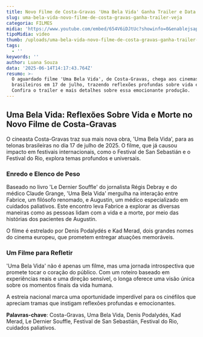 ```yaml
---
title: Novo Filme de Costa-Gravas 'Uma Bela Vida' Ganha Trailer e Data de Estreia
slug: uma-bela-vida-novo-filme-de-costa-gravas-ganha-trailer-veja
categoria: FILMES
midia: 'https://www.youtube.com/embed/654V6iDJtUc?showinfo=0&enablejsapi=1'
tipoMidia: video
thumb: /uploads/uma-bela-vida-novo-filme-de-costa-gravas-ganha-trailer-veja-thumb.jpg
tags:
  - ''
keywords: ''
author: Luana Souza
data: '2025-06-14T14:17:43.764Z'
resumo: >-
  O aguardado filme 'Uma Bela Vida', de Costa-Gravas, chega aos cinemas
  brasileiros em 17 de julho, trazendo reflexões profundas sobre vida e morte.
  Confira o trailer e mais detalhes sobre essa emocionante produção.
---
```


## Uma Bela Vida: Reflexões Sobre Vida e Morte no Novo Filme de Costa-Gravas

O cineasta Costa-Gravas traz sua mais nova obra, 'Uma Bela Vida', para as telonas brasileiras no dia 17 de julho de 2025. O filme, que já causou impacto em festivais internacionais, como o Festival de San Sebastián e o Festival do Rio, explora temas profundos e universais.

### Enredo e Elenco de Peso

Baseado no livro 'Le Dernier Souffle' do jornalista Régis Debray e do médico Claude Grange, 'Uma Bela Vida' mergulha na interação entre Fabrice, um filósofo renomado, e Augustin, um médico especializado em cuidados paliativos. Este encontro leva Fabrice a explorar as diversas maneiras como as pessoas lidam com a vida e a morte, por meio das histórias dos pacientes de Augustin.

O filme é estrelado por Denis Podalydés e Kad Merad, dois grandes nomes do cinema europeu, que prometem entregar atuações memoráveis.

### Um Filme para Refletir

'Uma Bela Vida' não é apenas um filme, mas uma jornada introspectiva que promete tocar o coração do público. Com um roteiro baseado em experiências reais e uma direção sensível, o longa oferece uma visão única sobre os momentos finais da vida humana.

A estreia nacional marca uma oportunidade imperdível para os cinéfilos que apreciam tramas que instigam reflexões profundas e emocionantes.

**Palavras-chave**: Costa-Gravas, Uma Bela Vida, Denis Podalydés, Kad Merad, Le Dernier Souffle, Festival de San Sebastián, Festival do Rio, cuidados paliativos.
